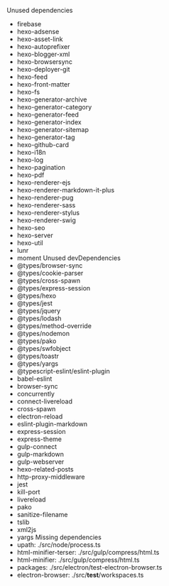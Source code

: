 Unused dependencies
* firebase
* hexo-adsense
* hexo-asset-link
* hexo-autoprefixer
* hexo-blogger-xml
* hexo-browsersync
* hexo-deployer-git
* hexo-feed
* hexo-front-matter
* hexo-fs
* hexo-generator-archive
* hexo-generator-category
* hexo-generator-feed
* hexo-generator-index
* hexo-generator-sitemap
* hexo-generator-tag
* hexo-github-card
* hexo-i18n
* hexo-log
* hexo-pagination
* hexo-pdf
* hexo-renderer-ejs
* hexo-renderer-markdown-it-plus
* hexo-renderer-pug
* hexo-renderer-sass
* hexo-renderer-stylus
* hexo-renderer-swig
* hexo-seo
* hexo-server
* hexo-util
* lunr
* moment
Unused devDependencies
* @types/browser-sync
* @types/cookie-parser
* @types/cross-spawn
* @types/express-session
* @types/hexo
* @types/jest
* @types/jquery
* @types/lodash
* @types/method-override
* @types/nodemon
* @types/pako
* @types/swfobject
* @types/toastr
* @types/yargs
* @typescript-eslint/eslint-plugin
* babel-eslint
* browser-sync
* concurrently
* connect-livereload
* cross-spawn
* electron-reload
* eslint-plugin-markdown
* express-session
* express-theme
* gulp-connect
* gulp-markdown
* gulp-webserver
* hexo-related-posts
* http-proxy-middleware
* jest
* kill-port
* livereload
* pako
* sanitize-filename
* tslib
* xml2js
* yargs
Missing dependencies
* upath: ./src/node/process.ts
* html-minifier-terser: ./src/gulp/compress/html.ts
* html-minifier: ./src/gulp/compress/html.ts
* packages: ./src/electron/test-electron-browser.ts
* electron-browser: ./src/__test__/workspaces.ts
